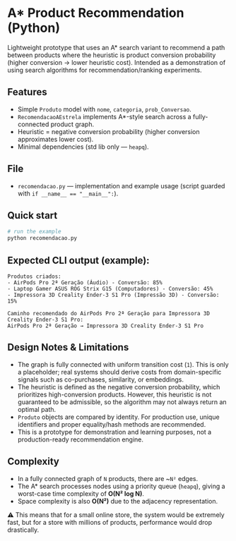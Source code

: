 # A* Product Recommendation (Python)

Lightweight prototype that uses an A* search variant to recommend a path between products where the heuristic is product conversion probability (higher conversion → lower heuristic cost). Intended as a demonstration of using search algorithms for recommendation/ranking experiments.

## Features
- Simple `Produto` model with `nome`, `categoria`, `prob_Conversao`.
- `RecomendacaoAEstrela` implements A*-style search across a fully-connected product graph.
- Heuristic = negative conversion probability (higher conversion approximates lower cost).
- Minimal dependencies (std lib only — `heapq`).

## File
- `recomendacao.py` — implementation and example usage (script guarded with `if __name__ == "__main__":`).

## Quick start

```bash
# run the example
python recomendacao.py
```
## Expected CLI output (example):

```
Produtos criados:
- AirPods Pro 2ª Geração (Áudio) - Conversão: 85%
- Laptop Gamer ASUS ROG Strix G15 (Computadores) - Conversão: 45%
- Impressora 3D Creality Ender-3 S1 Pro (Impressão 3D) - Conversão: 15%

Caminho recomendado do AirPods Pro 2ª Geração para Impressora 3D Creality Ender-3 S1 Pro:
AirPods Pro 2ª Geração → Impressora 3D Creality Ender-3 S1 Pro
```

## Design Notes & Limitations

- The graph is fully connected with uniform transition cost (`1`). This is only a placeholder; real systems should derive costs from domain-specific signals such as co-purchases, similarity, or embeddings.
- The heuristic is defined as the negative conversion probability, which prioritizes high-conversion products. However, this heuristic is not guaranteed to be admissible, so the algorithm may not always return an optimal path.
- `Produto` objects are compared by identity. For production use, unique identifiers and proper equality/hash methods are recommended.
- This is a prototype for demonstration and learning purposes, not a production-ready recommendation engine.

## Complexity

- In a fully connected graph of `N` products, there are \~`N²` edges.
- The A\* search processes nodes using a priority queue (`heapq`), giving a worst-case time complexity of **O(N² log N)**.
- Space complexity is also **O(N²)** due to the adjacency representation.

⚠️ This means that for a small online store, the system would be extremely fast, but for a store with millions of products, performance would drop drastically.

